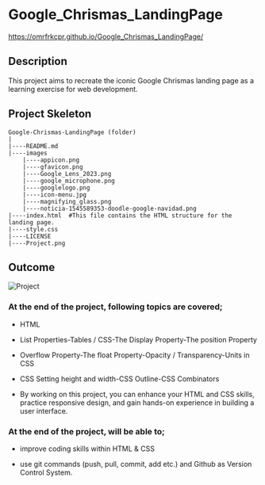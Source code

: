 # Google_Chrismas_LandingPage

https://omrfrkcpr.github.io/Google_Chrismas_LandingPage/

## Description

This project aims to recreate the iconic Google Chrismas landing page as a learning exercise for web development.

## Project Skeleton

```
Google-Chrismas-LandingPage (folder)
|
|----README.md
|----images
    |----appicon.png
    |----gfavicon.png
	|----Google_Lens_2023.png
	|----google_microphone.png
	|----googlelogo.png
	|----icon-menu.jpg
	|----magnifying_glass.png
    |----noticia-1545589353-doodle-google-navidad.png
|----index.html  #This file contains the HTML structure for the landing page.
|----style.css
|----LICENSE
|----Project.png
```

## Outcome

![Project](https://github.com/omrfrkcpr/Google_Chrismas_LandingPage/assets/77440899/7a8e5283-ce0f-46fa-9bbe-5e815ce426e4)

### At the end of the project, following topics are covered;

- HTML

- List Properties-Tables / CSS-The Display Property-The position Property

- Overflow Property-The float Property-Opacity / Transparency-Units in CSS

- CSS Setting height and width-CSS Outline-CSS Combinators

- By working on this project, you can enhance your HTML and CSS skills, practice responsive design, and gain hands-on experience in building a user interface.

### At the end of the project, will be able to;

- improve coding skills within HTML & CSS

- use git commands (push, pull, commit, add etc.) and Github as Version Control System.
